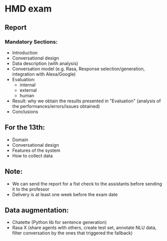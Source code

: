 # HMD exam

## Report

### Mandatory Sections:
 - Introduction
 - Conversational design
 - Data description (with analysis)
 - Conversation model (e.g. Rasa, Response selection/generation, integration with Alexa/Google)
 - Evaluation:
    - internal
    - external
    - human
 - Result: why we obtain the results presented in "Evaluation" (analysis of the performances/errors/issues obtained)
 - Conclusions


## For the 13th:
 - Domain
 - Conversational design
 - Features of the system
 - How to collect data

## Note:
 - We can send the report for a fist check to the assistants before sending it to the professor
 - Delivery is at least one week before the exam date

## Data augmentation:
 - Chatette (Python lib for sentence generation)
 - Rasa X (share agents with others, create test set, annotate NLU data, filter conversation by the ones that triggered the fallback)